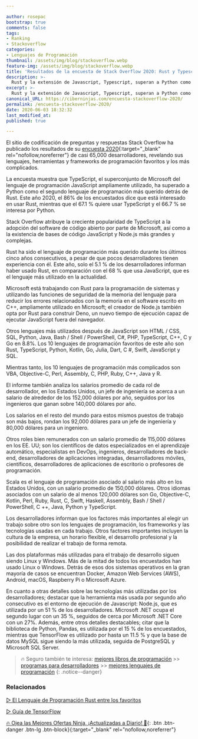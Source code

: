 ```yaml
---

author: rosepac
bootstrap: true
comments: false
tags:
- Ranking
- Stackoverflow
categories:
- Lenguajes de Programación
thumbnail: /assets/img/blog/stackoverflow.webp
feature-img: /assets/img/blog/stackoverflow.webp
title: 'Resultados de la encuesta de Stack Overflow 2020: Rust y Typescript pasan a estar entre los favoritos'
description: >-
  Rust y la extensión de Javascript, Typescript, superan a Python como lenguaje de programación más importantes por la comunidad de desarrolladores de Stack Overflow.
excerpt: >-
  Rust y la extensión de Javascript, Typescript, superan a Python como lenguaje de programación más importantes por la comunidad de desarrolladores de Stack Overflow.
canonical_URL: https://ciberninjas.com/encuesta-stackoverflow-2020/
permalink: /encuesta-stackoverflow-2020/
date: 2020-06-03 18:32:32
last_modified_at: 
published: true

---
```


El sitio de codificación de preguntas y respuestas Stack Overflow ha publicado los resultados de su [encuesta 2020](https://insights.stackoverflow.com/survey/2020#overview){:target="_blank" rel="nofollow,noreferrer"} de casi 65,000 desarrolladores, revelando sus lenguajes, herramientas y frameworks de programación favoritos y los más complicados.

La encuesta muestra que TypeScript, el superconjunto de Microsoft del lenguaje de programación JavaScript ampliamente utilizado, ha superado a Python como el segundo lenguaje de programación más querido detrás de Rust. Este año 2020, el 86% de los encuestados dice que está interesado en usar Rust, mientras que el 67.1 % quiere usar TypeScript y el 66.7 % se interesa por Python.

Stack Overflow atribuye la creciente popularidad de TypeScript a la adopción del software de código abierto por parte de Microsoft, así como a la existencia de bases de código JavaScript y Node.js más grandes y complejas.

Rust ha sido el lenguaje de programación más querido durante los últimos cinco años consecutivos, a pesar de que pocos desarrolladores tienen experiencia con él. Este año, solo el 5.1 % de los desarrolladores informan haber usado Rust, en comparación con el 68 % que usa JavaScript, que es el lenguaje más utilizado en la actualidad.

Microsoft está trabajando con Rust para la programación de sistemas y utilizando las funciones de seguridad de la memoria del lenguaje para reducir los errores relacionados con la memoria en el software escrito en C++, ampliamente utilizado en Microsoft; el creador de Node.js también opta por Rust para construir Deno, un nuevo tiempo de ejecución capaz de ejecutar JavaScript fuera del navegador.

Otros lenguajes más utilizados después de JavaScript son HTML / CSS, SQL, Python, Java, Bash / Shell / PowerShell, C#, PHP, TypeScript, C++, C y Go en 8.8%. Los 10 lenguajes de programación favoritos de este año son Rust, TypeScript, Python, Kotlin, Go, Julia, Dart, C #, Swift, JavaScript y SQL.

Mientras tanto, los 10 lenguajes de programación más complicados son VBA, Objective-C, Perl, Assembly, C, PHP, Ruby, C++, Java y R.

El informe también analiza los salarios promedio de cada rol de desarrollador, en los Estados Unidos, un jefe de ingeniería se acerca a un salario de alrededor de los 152,000 dólares por año, seguidos por los ingenieros que ganan sobre 140,000 dólares por año.

Los salarios en el resto del mundo para estos mismos puestos de trabajo son más bajos, rondan los 92,000 dólares para un jefe de ingeniería y 80,000 dólares para un ingeniero.

Otros roles bien remunerados con un salario promedio de 115,000 dólares en los EE. UU; son los científicos de datos especializados en el aprendizaje automático, especialistas en DevOps, ingenieros, desarrolladores de back-end, desarrolladores de aplicaciones integradas, desarrolladores móviles, científicos, desarrolladores de aplicaciones de escritorio o profesores de programación.

Scala es el lenguaje de programación asociado al salario más alto en los Estados Unidos, con un salario promedio de 150,000 dólares. Otros idiomas asociados con un salario de al menos 120,000 dólares son Go, Objective-C, Kotlin, Perl, Ruby, Rust, C, Swift, Haskell, Assembly, Bash / Shell / PowerShell, C ++, Java, Python y TypeScript.  

Los desarrolladores informan que los factores más importantes al elegir un trabajo sobre otro son los lenguajes de programación, los frameworks y las tecnologías usadas en cada trabajo. Otros factores importantes incluyen la cultura de la empresa, un horario flexible, el desarrollo profesional y la posibilidad de realizar el trabajo de forma remota.

Las dos plataformas más utilizadas para el trabajo de desarrollo siguen siendo Linux y Windows. Más de la mitad de todos los encuestados han usado Linux o Windows. Detrás de esos dos sistemas operativos en la gran mayoría de casos se encuentran Docker, Amazon Web Services (AWS), Android, macOS, Raspberry Pi o Microsoft Azure.

En cuanto a otras detalles sobre las tecnologías más utilizadas por los desarrolladores; destacar que la herramienta más usada por segundo año consecutivo es el entorno de ejecución de Javascript: Node.js, que es utilizada por un 51 % de los desarrolladores. Microsoft .NET ocupa el segundo lugar con un 35 %, seguidos de cerca por Microsoft .NET Core con un 27%. Además, entre otros detalles destacables; citar que la biblioteca de Python, Pandas, es utilizada por el 15 % de los encuestados, mientras que TensorFlow es utilizado por hasta un 11.5 % y que la base de datos MySQL sigue siendo la más utilizada, seguida de PostgreSQL y Microsoft SQL Server.

> 🔥 Seguro también te interesa: [mejores libros de programación](/programar/) >> [programas para desarrolladores](/mejores-sistemas-operativos-para-hackear/) >> [mejores lenguajes de programación](/15-mejores-lenguajes-programacion/)
{: .notice--danger}

### **Relacionados** <!-- omit in toc -->

[▷ El Lenguaje de Programación Rust entre los favoritos](https://ciberninjas.com/lenguajes-programaci%C3%B3n-ranking-rust/)

[▷ Guía de TensorFlow](https://ciberninjas.com/tensorflow-guia/)

[🔥 Ojea las Mejores Ofertas Ninja, ¡Actualizadas a Diario! 🎁](https://www.amazon.es/shop/cibercursos){: .btn .btn-danger .btn-lg .btn-block}{:target="_blank" rel="nofollow,noreferrer"}